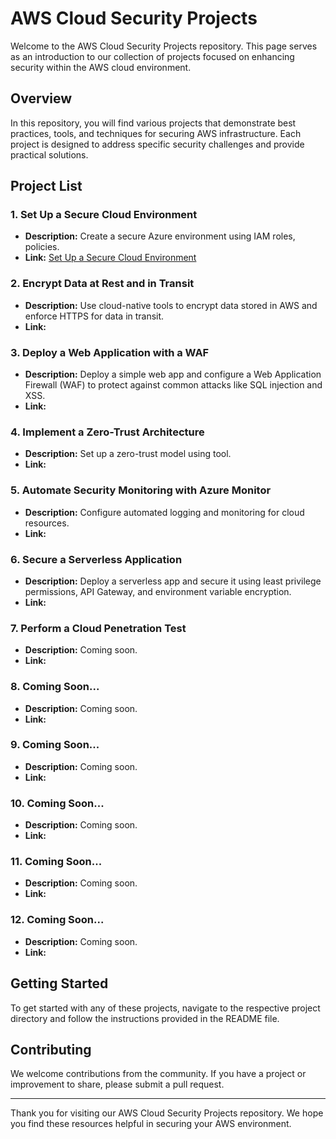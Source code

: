 # AWS Cloud Security Projects

Welcome to the AWS Cloud Security Projects repository. This page serves as an introduction to our collection of projects focused on enhancing security within the AWS cloud environment.

## Overview

In this repository, you will find various projects that demonstrate best practices, tools, and techniques for securing AWS infrastructure. Each project is designed to address specific security challenges and provide practical solutions.

## Project List

### 1. **Set Up a Secure Cloud Environment**
- **Description:** Create a secure Azure environment using IAM roles, policies.
- **Link:** [Set Up a Secure Cloud Environment](./AWS-Project_1.md)

### 2. **Encrypt Data at Rest and in Transit**
- **Description:** Use cloud-native tools to encrypt data stored in AWS and enforce HTTPS for data in transit.
- **Link:** []()

### 3. **Deploy a Web Application with a WAF**
- **Description:** Deploy a simple web app and configure a Web Application Firewall (WAF) to protect against common attacks like SQL injection and XSS.
- **Link:** []()

### 4. **Implement a Zero-Trust Architecture**
- **Description:** Set up a zero-trust model using tool.
- **Link:** []()

### 5. **Automate Security Monitoring with Azure Monitor**
- **Description:** Configure automated logging and monitoring for cloud resources.
- **Link:** []()

### 6. **Secure a Serverless Application**
- **Description:** Deploy a serverless app and secure it using least privilege permissions, API Gateway, and environment variable encryption.
- **Link:** []()

### 7. **Perform a Cloud Penetration Test**
- **Description:** Coming soon.
- **Link:** []()

### 8. **Coming Soon...**
- **Description:** Coming soon.
- **Link:** []()

### 9. **Coming Soon...**
- **Description:** Coming soon.
- **Link:** []()

### 10. **Coming Soon...**
- **Description:** Coming soon.
- **Link:** []()

### 11. **Coming Soon...**
- **Description:** Coming soon.
- **Link:** []()

### 12. **Coming Soon...**
- **Description:** Coming soon.
- **Link:** []()

## Getting Started

To get started with any of these projects, navigate to the respective project directory and follow the instructions provided in the README file.

## Contributing

We welcome contributions from the community. If you have a project or improvement to share, please submit a pull request.

---

Thank you for visiting our AWS Cloud Security Projects repository. We hope you find these resources helpful in securing your AWS environment.
